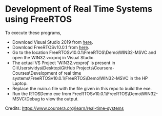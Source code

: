 # Development of Real Time Systems using FreeRTOS

To execute these programs, 

 * Download Visual Studio 2019 from <a href="https://visualstudio.microsoft.com/downloads/">here</a>.
 * Download FreeRTOSv10.0.1 from <a href="https://www.coursera.org/learn/real-time-systems/peer/1fdfQ/assignment-1">here</a>.
 * Go to the location FreeRTOSv10.0.1\FreeRTOS\Demo\WIN32-MSVC and open the WIN32.vcxproj in Visual Studio.
 * The actual VS Project 'WIN32.vcxproj' is present in C:\Users\vidya\Desktop\GitHub Projects\Coursera-Courses\Development of real time systems\FreeRTOSv10.0.1\FreeRTOS\Demo\WIN32-MSVC in the HP Laptop.
 * Replace the main.c file with the file given in this repo to build the exe.
 * Run the RTOSDemo exe from FreeRTOSv10.0.1\FreeRTOS\Demo\WIN32-MSVC\Debug to view the output.

Credits: https://www.coursera.org/learn/real-time-systems